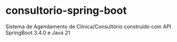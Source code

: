 # consultorio-spring-boot
Sistema de Agendamento de Clínica/Consultório construído com API SpringBoot 3.4.0 e Java 21
